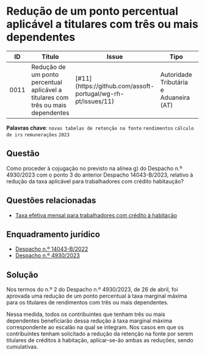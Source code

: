 # Redução de um ponto percentual aplicável a titulares com três ou mais dependentes

<table><thead><tr><th>ID</th><th>Título</th><th data-type="content-ref">Issue</th><th>Tipo</th><th>Criado</th><th>Modificado</th></tr></thead><tbody><tr><td>0011</td><td>Redução de um ponto percentual aplicável a titulares com três ou mais dependentes</td><td>[#11](https://github.com/assoft-portugal/wg-rh-pt/issues/11)</td><td>Autoridade Tributária e Aduaneira (AT)</td><td>2023-04-05</td><td>2023-05-04</td></tr></tbody></table>

**Palavras chave**: `novas tabelas de retenção na fonte` `rendimentos` `cálculo de irs` `remunerações` `2023`

## Questão

Como proceder à cojugação no previsto na alínea g) do Despacho n.º 4930/2023 com o ponto 3 do anterior Despacho 14043-B/2023, relativo à redução da taxa aplicável para trabalhadores com crédito habitaução?

## Questões relacionadas

* [Taxa efetiva mensal para trabalhadores com crédito à habitação](questions/0009-taxa-efetiva-mensal-credito-habitacao.md)

## Enquadramento jurídico

* [Despacho n.º 14043-B/2022](https://info.portaldasfinancas.gov.pt/pt/atualidades/legislativa/Paginas/Despacho_14043_B_2022.aspx)
* [Despacho n.º 4930/2023](https://www.apeca.pt/docs/informacaoapeca/desp_4930_2023.pdf)

## Solução

Nos termos do n.º 2 do Despacho n.º 4930/2023, de 26 de abril, foi aprovada uma redução de um ponto percentual à taxa marginal máxima para os titulares de rendimentos com três ou mais dependentes.

Nessa medida, todos os contribuintes que tenham três ou mais dependentes beneficiarão dessa redução à taxa marginal máxima correspondente ao escalão na qual se integram. Nos casos em que os contribuintes tenham solicitado a redução da retenção na fonte por serem titulares de créditos à habitação, aplicar-se-ão ambas as reduções, sendo cumulativas.
